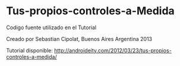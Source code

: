 Tus-propios-controles-a-Medida
==============================


Codigo fuente utilizado en el Tutorial

Creado por Sebastian Cipolat, Buenos Aires Argentina 2013

Tutorial disponible: http://androideity.com/2012/03/23/tus-propios-controles-a-medida/
